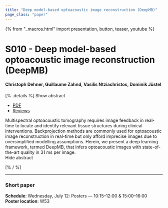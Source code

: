 ```yaml
---
title: "Deep model-based optoacoustic image reconstruction (DeepMB)"
page_class: "paper"
---
```


{% from "_macros.html" import presentation, button, teaser, youtube %}

# S010 - Deep model-based optoacoustic image reconstruction (DeepMB)

#### Christoph Dehner, Guillaume Zahnd, Vasilis Ntziachristos, Dominik Jüstel


[% .details %]
<a class="toggle_visibility" data-selector=".abstract" data-level="3">Show abstract</a>
- <a href="https://openreview.net/pdf?id=iYbJn-wIvf">PDF</a>
- <a href="https://openreview.net/forum?id=iYbJn-wIvf">Reviews</a>

<p>
    <span class="abstract">
        Multispectral optoacoustic tomography requires image feedback in real-time to locate and identify relevant tissue structures during clinical interventions. Backprojection methods are commonly used for optoacoustic image reconstruction in real-time but only afford imprecise images due to oversimplified modelling assumptions. Herein, we present a deep learning framework, termed DeepMB, that infers optoacoustic images with state-of-the-art quality in 31 ms per image.
        <br>
        <span class="actions"><a class="toggle_visibility" data-level="2">Hide abstract</a></span>
    </span>
</p>
[% / %]

---


### Short paper

**Schedule**: Wednesday, July 12: Posters — 10:15–12:00 & 15:00–16:00<br>
**Poster location**: W53

